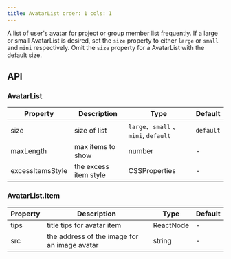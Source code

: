 ```yaml
---
title: AvatarList order: 1 cols: 1
---
```


A list of user's avatar for project or group member list frequently. If a large or small AvatarList is desired, set
the `size` property to either `large` or `small` and `mini` respectively. Omit the `size` property for a AvatarList with
the default size.

## API

### AvatarList

| Property         | Description           | Type                               | Default   |
| ---------------- | --------------------- | ---------------------------------- | --------- |
| size             | size of list          | `large`、`small` 、`mini`, `default` | `default` |
| maxLength        | max items to show     | number                             | -         |
| excessItemsStyle | the excess item style | CSSProperties                      | -         |

### AvatarList.Item

| Property | Description                                  | Type      | Default |
| -------- | -------------------------------------------- | --------- | ------- |
| tips     | title tips for avatar item                   | ReactNode | -       |
| src      | the address of the image for an image avatar | string    | -       |
